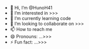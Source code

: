 - 👋 Hi, I’m @HunoH41
- 👀 I’m interested in >>>
- 🌱 I’m currently learning code
- 💞️ I’m looking to collaborate on >>>
- 📫 How to reach me
- 😄 Pronouns: ...>>>
- ⚡ Fun fact: ...>>>

<!---
HunoH41/HunoH41 is a ✨ special ✨ repository because its `README.md` (this file) appears on your GitHub profile.
You can click the Preview link to take a look at your changes.
--->
